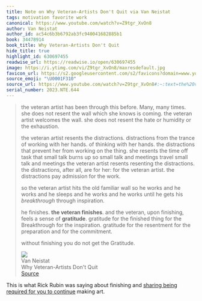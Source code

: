 ```yaml
---
title: Note on Why Veteran-Artists Don't Quit via Van Neistat
tags: motivation favorite work
canonical: https://www.youtube.com/watch?v=Z9tgr_XvOn8
author: Van Neistat
author_id: ac54c6b3b6792ab3fc940041682885b1
book: 34478914
book_title: Why Veteran-Artists Don't Quit
hide_title: true
highlight_id: 630697455
readwise_url: https://readwise.io/open/630697455
image: https://i.ytimg.com/vi/Z9tgr_XvOn8/maxresdefault.jpg
favicon_url: https://s2.googleusercontent.com/s2/favicons?domain=www.youtube.com
source_emoji: "\U0001F310"
source_url: https://www.youtube.com/watch?v=Z9tgr_XvOn8#:~:text=the%20veteran%20artist,get%20the%20Gratitude.
serial_number: 2023.NTE.644
---
```

> the veteran artist has been through this before. Many, many times. she does not resent the wall which she knows is coming. the veteran artist welcomes the wall. she does not resent the hate or humidity or the exhaustion.
> 
> the veteran artist resents the distractions. distractions from the trance of working with her hands. of thinking with her hands. the distractions that prevent her from working on the thing. she resents the time off task that small talk burns up so small talk and meetings travel small talk and meetings the veteran artist resents resenting the distractions. the distractions, after all, are for her: for the veteran artist. the distractions pay admission for the work.
> 
> so the veteran artist hits the old familiar wall so he works and he works and he sleeps and he works and he works until he gets his *breakthrough* through inspiration.
> 
> he finishes. **the veteran finishes**. and the veteran, upon finishing, feels a sense of **gratitude**. gratitude for the finished thing for the Breakthrough for the inspiration. gratitude for the resentment for the preparation and for the commitment.
> 
> without finishing you do not get the Gratitude.
> <div class="quoteback-footer"><div class="quoteback-avatar"><img class="mini-favicon" src="https://s2.googleusercontent.com/s2/favicons?domain=www.youtube.com"></div><div class="quoteback-metadata"><div class="metadata-inner"><span style="display:none">FROM:</span><div aria-label="Van Neistat" class="quoteback-author"> Van Neistat</div><div aria-label="Why Veteran-Artists Don't Quit" class="quoteback-title"> Why Veteran-Artists Don't Quit</div></div></div><div class="quoteback-backlink"><a target="_blank" aria-label="go to the full text of this quotation" rel="noopener" href="https://www.youtube.com/watch?v=Z9tgr_XvOn8#:~:text=the%20veteran%20artist,get%20the%20Gratitude." class="quoteback-arrow"> Source</a></div></div>

This is what Rick Rubin was saying about finishing and [sharing being required for you to continue](https://www.joshbeckman.org/notes/510114372) making art.